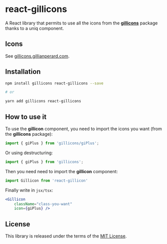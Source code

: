 # react-gillicons

A React library that permits to use all the icons from the **[gillicons](https://github.com/GillianPerard/gillicons)** package thanks to a uniq component.

## Icons

See [gillicons.gillianperard.com](https://gillicons.gillianperard.com).

## Installation

```sh
npm install gillicons react-gillicons --save

# or

yarn add gillicons react-gillicons
```

## How to use it

To use the **gillicon** component, you need to import the icons you want (from the **gillicons** package):

```js
import { giPlus } from 'gillicons/giPlus';
```

Or using destructuring:

```js
import { giPlus } from 'gillicons';
```

Then you need need to import the **gillicon** component:

```js
import Gillicon from 'react-gillicon'
```

Finally write in `jsx/tsx`:

```jsx
<Gillicon
    className="class-you-want"
    icon={giPlus} />
```

## License

This library is released under the terms of the [MIT License](./LICENSE).
